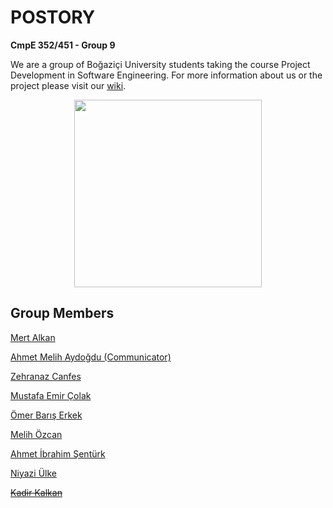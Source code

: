 
# POSTORY

**CmpE 352/451 - Group 9**

We are a group of Boğaziçi University students taking the course Project Development in Software Engineering. For more information about us or the project please visit our [wiki](https://github.com/bounswe/2021SpringGroup9/wiki).

<p align="center">
  <img src="https://user-images.githubusercontent.com/56366573/141473223-51669bde-dfce-4671-ac2f-e81bffd6b937.png" width="300" height="300" />
</p>

## Group Members

[Mert Alkan](https://github.com/mertlkn)
 
[Ahmet Melih Aydoğdu (Communicator)](https://github.com/melihaydogd)
 
[Zehranaz Canfes](https://github.com/zcanfes)
 
[Mustafa Emir Çolak](https://github.com/mecolak)
 
[Ömer Barış Erkek](https://github.com/omarr09)
 
[Melih Özcan](https://github.com/melihozcan1)
 
[Ahmet İbrahim Şentürk](https://github.com/ahmetsenturk)
 
[Niyazi Ülke](https://github.com/niyaziulke)
 
<s>[Kadir Kalkan](https://github.com/bounswe/2021SpringGroup9/wiki/Kadir-Kalkan)</s>

